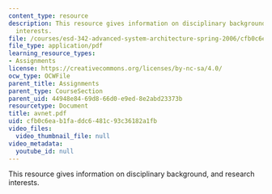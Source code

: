 ```yaml
---
content_type: resource
description: This resource gives information on disciplinary background, and research
  interests.
file: /courses/esd-342-advanced-system-architecture-spring-2006/cfb0c6eab1faddc6481c93c36182a1fb_avnet.pdf
file_type: application/pdf
learning_resource_types:
- Assignments
license: https://creativecommons.org/licenses/by-nc-sa/4.0/
ocw_type: OCWFile
parent_title: Assignments
parent_type: CourseSection
parent_uid: 44948e84-69d8-66d0-e9ed-8e2abd23373b
resourcetype: Document
title: avnet.pdf
uid: cfb0c6ea-b1fa-ddc6-481c-93c36182a1fb
video_files:
  video_thumbnail_file: null
video_metadata:
  youtube_id: null
---
```

This resource gives information on disciplinary background, and research interests.